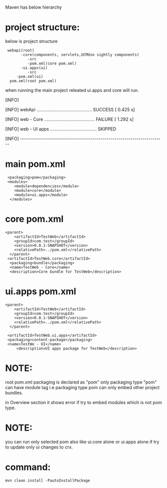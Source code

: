 Maven has below hierarchy

project structure:
==================
below is project structure

	 webapi(root)
           -core(components, servlets,UCMUse sightly components)
              -src
              -pom.xml(core pom.xml)
           -ui.apps(ui)
              -src
	     -pom.xml(ui)
	  pom.xml(root pom.xml)

when running the main project releated ui.apps and core will run.


  [INFO]
  
  [INFO] webApi ............................................ SUCCESS [  0.425 s]
  
  [INFO] web - Core ........................................ FAILURE [  1.292 s]
  
  [INFO] web - UI apps ..................................... SKIPPED
  
  [INFO] ------------------------------------------------------------------------

 

main pom.xml
============

	 <packaging>pom</packaging>
	 <modules>
	    <module>dependencies</module>
	    <module>core</module>
	    <module>ui.apps</module>
	  </modules>
	
core pom.xml
============

	<parent>
	    <artifactId>TestWeb</artifactId>
	    <groupId>com.test</groupId>
	    <version>0.0.1-SNAPSHOT</version>
	    <relativePath>../pom.xml</relativePath>
	  </parent>
	 <artifactId>TestWeb.core</artifactId>
	  <packaging>bundle</packaging>
	  <name>TestWeb - Core</name>
	  <description>Core bundle for TestWeb</description>

ui.apps pom.xml
===============
	<parent>
	    <artifactId>TestWeb</artifactId>
	    <groupId>com.test</groupId>
	    <version>0.0.1-SNAPSHOT</version>
	    <relativePath>../pom.xml</relativePath>
	  </parent>
	  
	 <artifactId>TestWeb.ui.apps</artifactId>
  	 <packaging>content-package</packaging>
  	 <name>TestWe - UI</name>
         <description>UI apps package for TestWeb</description>
	 
NOTE:
=====
root pom.xml packaging is declared as "pom" only packaging type "pom" can have  module tag i.e packaging type pom
can only embed other project bundles.

in Overview section it shows error if try to embed modules which is not pom type.

NOTE:
=====
you can run only selected pom also like ui.core alone or ui.apps alone if try to update only ui changes to crx.

command:
========
	
	mvn clean install -PautoInstallPackage

	 

	  
